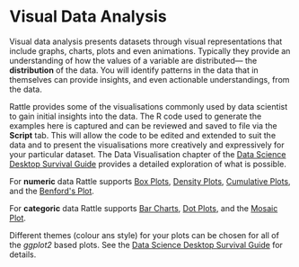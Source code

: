 # Visual Data Analysis

Visual data analysis presents datasets through visual representations
that include graphs, charts, plots and even animations. Typically they
provide an understanding of how the values of a variable are
distributed&mdash; the **distribution** of the data. You will identify
patterns in the data that in themselves can provide insights, and even
actionable understandings, from the data.

Rattle provides some of the visualisations commonly used by data
scientist to gain initial insights into the data. The R code used to
generate the examples here is captured and can be reviewed and saved
to file via the **Script** tab. This will allow the code to be edited
and extended to suit the data and to present the visualisations more
creatively and expressively for your particular dataset.  The Data
Visualisation chapter of the [Data Science Desktop Survival
Guide](https://survivor.togaware.com/datascience/data-visualisation.html)
provides a detailed exploration of what is possible.

For **numeric** data Rattle supports [Box
Plots](https://survivor.togaware.com/datascience/box-plot.html),
[Density
Plots](https://survivor.togaware.com/datascience/density-plot.html),
[Cumulative
Plots](https://survivor.togaware.com/datascience/cumulative-plot.html),
and the [Benford's
Plot](https://survivor.togaware.com/datascience/benfords-plot.html).

For **categoric** data Rattle supports [Bar
Charts](https://survivor.togaware.com/datascience/bar-chart.html),
[Dot Plots](https://survivor.togaware.com/datascience/dot-plot.html),
and the [Mosaic
Plot](https://survivor.togaware.com/datascience/mosaic-plot.html).

Different themes (colour ans style) for your plots can be chosen for
all of the *ggplot2* based plots. See the [Data Science Desktop
Survival
Guide](https://survivor.togaware.com/datascience/themes-in-rattle.html)
for details.
